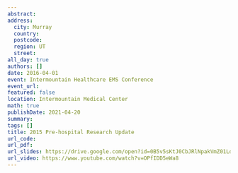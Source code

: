 ```yaml
---
abstract: 
address:
  city: Murray
  country:
  postcode: 
  region: UT
  street: 
all_day: true
authors: []
date: 2016-04-01
event: Intermountain Healthcare EMS Conference
event_url: 
featured: false
location: Intermountain Medical Center
math: true
publishDate: 2021-04-20
summary: 
tags: []
title: 2015 Pre-hospital Research Update
url_code: 
url_pdf: 
url_slides: https://drive.google.com/open?id=0B5v5sKtJ0CbJRlNpakVmZ01Ld2c
url_video: https://www.youtube.com/watch?v=OPfIDD5eWa8
---
```

